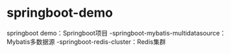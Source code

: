 # springboot-demo
springboot demo：Springboot项目
-springboot-mybatis-multidatasource：Mybatis多数据源
-springboot-redis-cluster：Redis集群
